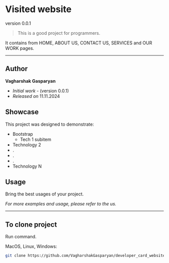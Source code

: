 
# Visited website
version 0.0.1



> This is a good project for programmers.

It contains from HOME, ABOUT US, CONTACT US, SERVICES and OUR WORK pages.

---
## Author

**Vagharshak Gasparyan**
* *Initial work* - (version 0.0.1)
* *Released on* 11.11.2024

## Showcase

This project was designed to demonstrate:

* Bootstrap
    * Tech 1 subitem
* Technology 2
* .
* .
* .
* Technology N

## Usage

Bring the best usages of your project.

_For more examples and usage, please refer to the us._

---

## To clone project

Run command.

MacOS, Linux, Windows:

```sh
git clone https://github.com/VagharshakGasparyan/developer_card_website.git
```

